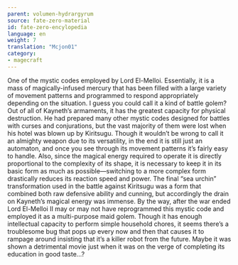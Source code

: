 ```yaml
---
parent: volumen-hydrargyrum
source: fate-zero-material
id: fate-zero-encylopedia
language: en
weight: 7
translation: "Mcjon01"
category:
- magecraft
---
```


One of the mystic codes employed by Lord El-Melloi. Essentially, it is a mass of magically-infused mercury that has been filled with a large variety of movement patterns and programmed to respond appropriately depending on the situation. I guess you could call it a kind of battle golem? Out of all of Kayneth’s armaments, it has the greatest capacity for physical destruction. He had prepared many other mystic codes designed for battles with curses and conjurations, but the vast majority of them were lost when his hotel was blown up by Kiritsugu.
Though it wouldn’t be wrong to call it an almighty weapon due to its versatility, in the end it is still just an automaton, and once you see through its movement patterns it’s fairly easy to handle. Also, since the magical energy required to operate it is directly proportional to the complexity of its shape, it is necessary to keep it in its basic form as much as possible—switching to a more complex form drastically reduces its reaction speed and power. The final “sea urchin” transformation used in the battle against Kiritsugu was a form that combined both raw defensive ability and cunning, but accordingly the drain on Kayneth’s magical energy was immense.
By the way, after the war ended Lord El-Melloi II may or may not have reprogrammed this mystic code and employed it as a multi-purpose maid golem. Though it has enough intellectual capacity to perform simple household chores, it seems there’s a troublesome bug that pops up every now and then that causes it to rampage around insisting that it’s a killer robot from the future. Maybe it was shown a detrimental movie just when it was on the verge of completing its education in good taste…?
